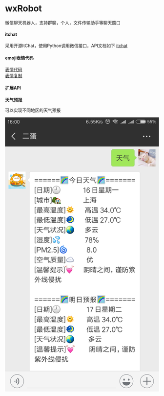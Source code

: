 
# wxRobot  

微信聊天机器人，支持群聊，个人，文件传输助手等聊天窗口  


#### itchat
采用开源ItChat，使用Python调用微信接口，API文档如下
[itchat](http://itchat.readthedocs.io/zh/latest/)

####  emoji表情代码
[表情代码](http://www.wqchat.com/emoji.html)   
[表情复制](http://www.oicqzone.com/tool/emoji/)


#### 扩展API
**天气预报**  

可以实现不同地区的天气预报

![image](https://raw.githubusercontent.com/ChaosCoffee/wxRobot/master/docs/intro/image/weather.png)







































